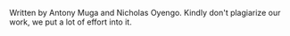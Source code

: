 Written by Antony Muga and Nicholas Oyengo.
Kindly don't plagiarize our work, we put a lot of effort into it.
